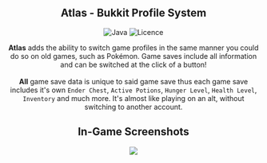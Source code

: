 <div align="center">
  <h2>Atlas - Bukkit Profile System</h2>
  
  ![Java](https://img.shields.io/badge/java-%23ED8B00.svg?style=for-the-badge&logo=java&logoColor=white)
  ![Licence](https://img.shields.io/github/license/Ileriayo/markdown-badges?style=for-the-badge)
</div>

<div align="center">
  <b>Atlas</b> adds the ability to switch game profiles in the same manner you could do so on old games, such as Pokémon. Game saves include all information and can be switched at the click of a button!
  </br> </br>
  <b>All</b> game save data is unique to said game save thus each game save includes it's own <code>Ender Chest</code>, <code>Active Potions</code>, <code>Hunger Level</code>, <code>Health Level</code>, <code>Inventory</code> and much more. It's almost like playing on an alt, without switching to another account.
</div>

<div align="center">
  <h2>In-Game Screenshots</h2>
  
  <img src="https://image.prntscr.com/image/6kvn432BT86gu_IoOKXjcg.png">
</div>

